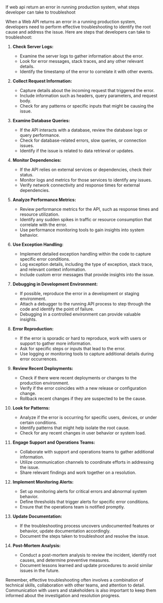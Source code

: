If web api return an error in running production system, what steps developer can take to troubleshoot

When a Web API returns an error in a running production system, developers need to perform effective troubleshooting to identify the root cause and address the issue. Here are steps that developers can take to troubleshoot:

1. **Check Server Logs:**
   - Examine the server logs to gather information about the error.
   - Look for error messages, stack traces, and any other relevant details.
   - Identify the timestamp of the error to correlate it with other events.

2. **Collect Request Information:**
   - Capture details about the incoming request that triggered the error.
   - Include information such as headers, query parameters, and request body.
   - Check for any patterns or specific inputs that might be causing the issue.

3. **Examine Database Queries:**
   - If the API interacts with a database, review the database logs or query performance.
   - Check for database-related errors, slow queries, or connection issues.
   - Identify if the issue is related to data retrieval or updates.

4. **Monitor Dependencies:**
   - If the API relies on external services or dependencies, check their status.
   - Monitor logs and metrics for those services to identify any issues.
   - Verify network connectivity and response times for external dependencies.

5. **Analyze Performance Metrics:**
   - Review performance metrics for the API, such as response times and resource utilization.
   - Identify any sudden spikes in traffic or resource consumption that correlate with the error.
   - Use performance monitoring tools to gain insights into system behavior.

6. **Use Exception Handling:**
   - Implement detailed exception handling within the code to capture specific error conditions.
   - Log exception details, including the type of exception, stack trace, and relevant context information.
   - Include custom error messages that provide insights into the issue.

7. **Debugging in Development Environment:**
   - If possible, reproduce the error in a development or staging environment.
   - Attach a debugger to the running API process to step through the code and identify the point of failure.
   - Debugging in a controlled environment can provide valuable insights.

8. **Error Reproduction:**
   - If the error is sporadic or hard to reproduce, work with users or support to gather more information.
   - Ask for specific steps or inputs that lead to the error.
   - Use logging or monitoring tools to capture additional details during error occurrences.

9. **Review Recent Deployments:**
   - Check if there were recent deployments or changes to the production environment.
   - Verify if the error coincides with a new release or configuration change.
   - Rollback recent changes if they are suspected to be the cause.

10. **Look for Patterns:**
    - Analyze if the error is occurring for specific users, devices, or under certain conditions.
    - Identify patterns that might help isolate the root cause.
    - Check for any recent changes in user behavior or system load.

11. **Engage Support and Operations Teams:**
    - Collaborate with support and operations teams to gather additional information.
    - Utilize communication channels to coordinate efforts in addressing the issue.
    - Share relevant findings and work together on a resolution.

12. **Implement Monitoring Alerts:**
    - Set up monitoring alerts for critical errors and abnormal system behavior.
    - Define thresholds that trigger alerts for specific error conditions.
    - Ensure that the operations team is notified promptly.

13. **Update Documentation:**
    - If the troubleshooting process uncovers undocumented features or behavior, update documentation accordingly.
    - Document the steps taken to troubleshoot and resolve the issue.

14. **Post-Mortem Analysis:**
    - Conduct a post-mortem analysis to review the incident, identify root causes, and determine preventive measures.
    - Document lessons learned and update procedures to avoid similar issues in the future.

Remember, effective troubleshooting often involves a combination of technical skills, collaboration with other teams, and attention to detail. Communication with users and stakeholders is also important to keep them informed about the investigation and resolution progress.